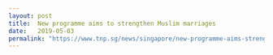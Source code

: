 ```yaml
---
layout: post
title:  New programme aims to strengthen Muslim marriages
date:   2019-05-03
permalink: "https://www.tnp.sg/news/singapore/new-programme-aims-strengthen-muslim-marriages"
---
```

